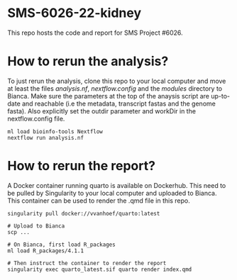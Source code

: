 # SMS-6026-22-kidney

This repo hosts the code and report for SMS Project #6026.

# How to rerun the analysis?

To just rerun the analysis, clone this repo to your local computer and move at least the files *analysis.nf*, *nextflow.config* and the *modules* directory to Bianca. Make sure the parameters at the top of the anaysis script are up-to-date and reachable (i.e the metadata, transcript fastas and the genome fasta). Also explicitly set the outdir parameter and workDir in the nextflow.config file.

```
ml load bioinfo-tools Nextflow
nextflow run analysis.nf
```

# How to rerun the report?

A Docker container running quarto is available on Dockerhub. This need to be pulled by Singularity to your local computer and uploaded to Bianca. This container can be used to render the .qmd file in this repo.

```
singularity pull docker://vvanhoef/quarto:latest

# Upload to Bianca
scp ...

# On Bianca, first load R_packages
ml load R_packages/4.1.1

# Then instruct the container to render the report
singularity exec quarto_latest.sif quarto render index.qmd
```




